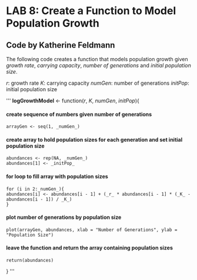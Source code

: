 # LAB 8: Create a Function to Model Population Growth
## Code by **Katherine Feldmann**

The following code creates a function that models population growth given _growth rate_, _carrying capacity_, _number of generations_ and _initial population size_.

_r_: growth rate
_K_: carrying capacity
_numGen_: number of generations
_initPop_: initial population size

'''
**logGrowthModel** <- function(_r_, _K_, _numGen_, _initPop_){
#### create sequence of numbers given number of generations
    arrayGen <- seq(1, _numGen_)

#### create array to hold population sizes for each generation and set initial population size
    abundances <- rep(NA, _numGen_)
    abundances[1] <- _initPop_ 
#### for loop to fill array with population sizes
    for (i in 2:_numGen_){
    abundances[i] <- abundances[i - 1] + (_r_ * abundances[i - 1] * (_K_ - abundances[i - 1]) / _K_)
    }
#### plot number of generations by population size
    plot(arrayGen, abundances, xlab = "Number of Generations", ylab = "Population Size")

#### leave the function and return the array containing population sizes
    return(abundances)
}
'''
